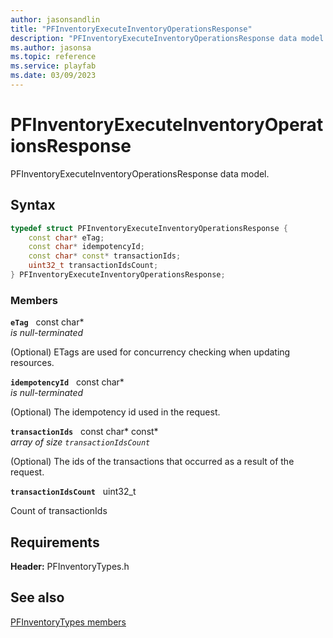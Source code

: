 ```yaml
---
author: jasonsandlin
title: "PFInventoryExecuteInventoryOperationsResponse"
description: "PFInventoryExecuteInventoryOperationsResponse data model."
ms.author: jasonsa
ms.topic: reference
ms.service: playfab
ms.date: 03/09/2023
---
```


# PFInventoryExecuteInventoryOperationsResponse  

PFInventoryExecuteInventoryOperationsResponse data model.  

## Syntax  
  
```cpp
typedef struct PFInventoryExecuteInventoryOperationsResponse {  
    const char* eTag;  
    const char* idempotencyId;  
    const char* const* transactionIds;  
    uint32_t transactionIdsCount;  
} PFInventoryExecuteInventoryOperationsResponse;  
```
  
### Members  
  
**`eTag`** &nbsp; const char*  
*is null-terminated*  
  
(Optional) ETags are used for concurrency checking when updating resources.
  
**`idempotencyId`** &nbsp; const char*  
*is null-terminated*  
  
(Optional) The idempotency id used in the request.
  
**`transactionIds`** &nbsp; const char* const*  
*array of size `transactionIdsCount`*  
  
(Optional) The ids of the transactions that occurred as a result of the request.
  
**`transactionIdsCount`** &nbsp; uint32_t  
  
Count of transactionIds
  
  
## Requirements  
  
**Header:** PFInventoryTypes.h
  
## See also  
[PFInventoryTypes members](../pfinventorytypes_members.md)  

  
  
